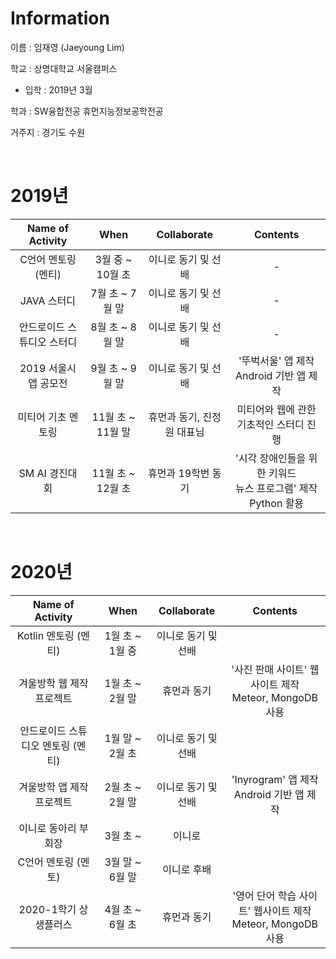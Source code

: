 # Information

이름 : 임재영 (Jaeyoung Lim)

학교 : 상명대학교 서울캠퍼스

- 입학 : 2019년 3월

학과 : SW융합전공 휴먼지능정보공학전공

거주지 : 경기도 수원

</br>

# 2019년

|      Name of Activity      |       When        |        Collaborate         |                     Contents                     |
| :------------------------: | :---------------: | :------------------------: | :----------------------------------------------: |
|    C언어 멘토링 (멘티)     | 3월 중 ~ 10월 초  |    이니로 동기 및 선배     |                        -                         |
|        JAVA 스터디         |  7월 초 ~ 7월 말  |    이니로 동기 및 선배     |                        -                         |
| 안드로이드 스튜디오 스터디 |  8월 초 ~ 8월 말  |    이니로 동기 및 선배     |                        -                         |
|   2019 서울시 앱 공모전    |  9월 초 ~ 9월 말  |    이니로 동기 및 선배     |                '뚜벅서울' 앱 제작 </br> Android 기반 앱 제작  |
|     미티어 기초 멘토링     | 11월 초 ~ 11월 말 | 휴먼과 동기, 진정원 대표님 |     미티어와 웹에 관한 기초적인 스터디 진행      |
|       SM AI 경진대회       | 11월 초 ~ 12월 초 |     휴먼과 19학번 동기     | '시각 장애인들을 위한 키워드</br> 뉴스 프로그램' 제작</br> Python 활용 |

</br>

# 2020년

|         Name of Activity          |      When       |     Collaborate     |               Contents                |
| :-------------------------------: | :-------------: | :-----------------: | :-----------------------------------: |
|       Kotlin 멘토링 (멘티)        | 1월 초 ~ 1월 중 | 이니로 동기 및 선배 |                                       |
|     겨울방학 웹 제작 프로젝트     | 1월 초 ~ 2월 말 |     휴먼과 동기     |   '사진 판매 사이트' 웹사이트 제작 </br> Meteor, MongoDB 사용   |
| 안드로이드 스튜디오 멘토링 (멘티) | 1월 말 ~ 2월 초 | 이니로 동기 및 선배 |                                       |
|     겨울방학 앱 제작 프로젝트     | 2월 초 ~ 2월 말 | 이니로 동기 및 선배 |          'Inyrogram' 앱 제작 </br> Android 기반 앱 제작|
|       이니로 동아리 부회장        |    3월 초 ~     |       이니로        |                                       |
|        C언어 멘토링 (멘토)        | 3월 말 ~ 6월 말 |     이니로 후배     |                                       |
|       2020-1학기 상생플러스       | 4월 초 ~ 6월 초 |     휴먼과 동기     | '영어 단어 학습 사이트' 웹사이트 제작 </br> Meteor, MongoDB 사용 |

